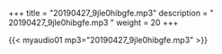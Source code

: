 +++
title = "20190427_9jle0hibgfe.mp3"
description = " 20190427_9jle0hibgfe.mp3 "
weight = 20
+++

{{< myaudio01 mp3="20190427_9jle0hibgfe.mp3" >}}

